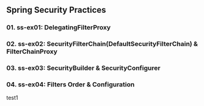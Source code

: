 ## Spring Security Practices

### 01. ss-ex01: DelegatingFilterProxy
### 02. ss-ex02: SecurityFilterChain(DefaultSecurityFilterChain) & FilterChainProxy 
### 03. ss-ex03: SecurityBuilder & SecurityConfigurer
### 04. ss-ex04: Filters Order & Configuration

test1